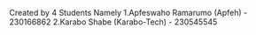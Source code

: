 Created by 4 Students Namely
1.Apfeswaho Ramarumo (Apfeh) - 230166862
2.Karabo Shabe (Karabo-Tech) - 230545545

